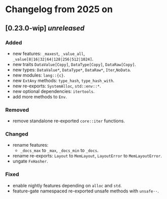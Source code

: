 # Changelog from 2025 on

## [0.23.0-wip] *unreleased*

### Added
- new features: `_maxest`, `_value_all`, `_value[8|16|32|64|128|256|512|1024]`.
- new traits `DataValue[Copy]`, `DataType[Copy]`, `DataRaw[Copy]`.
- new types: `DataValue*`, `DataType*`, `DataRaw*`, `Iter`,`NoData`.
- new modules: `lang::{c}`.
- new `ExtAny` methods: `type_hash`, `type_hash_with`.
- new re-exports: `SystemAlloc`, `std::env::*`.
- new optional dependencies: `itertools`.
- add more methods to `Env`.

### Removed
- remove standalone re-exported `core::iter` functions.

### Changed
- rename features:
  - `_docs_max` to `_max`, `_docs_min` to `_docs`.
- rename re-exports: `Layout` to `MemLayout`, `LayoutError` to `MemLayoutError`.
- ungate `FxHasher`.

### Fixed
- enable nightly features depending on `alloc` and `std`.
- feature-gate namespaced re-exported unsafe methods with `unsafe··`.

[unreleased]: https://github.com/andamira/devela/compare/v0.23.0-wip...HEAD
